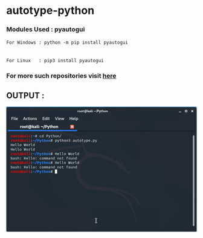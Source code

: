 # autotype-python 




### Modules Used : pyautogui
    
    For Windows : python -m pip install pyautogui
    
    
    For Linux   : pip3 install pyautogui




### For more such repositories visit [here](https://github.com/chinmay29hub/ "more on python")





## OUTPUT : 
   
   
   
   
   
   ![Screenshot](auto.gif)
